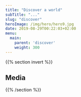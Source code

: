```yaml
---
title: "Discover a world"
subTitle: "..."
slug: "discover"
heroImage: /img/hero/hero9.jpg
date: 2019-08-29T00:22:03+02:00
menu:
  main:
    parent: 'discover'
    weight: 300
---
```


{{% section invert %}}
## Media
{{% /section %}}